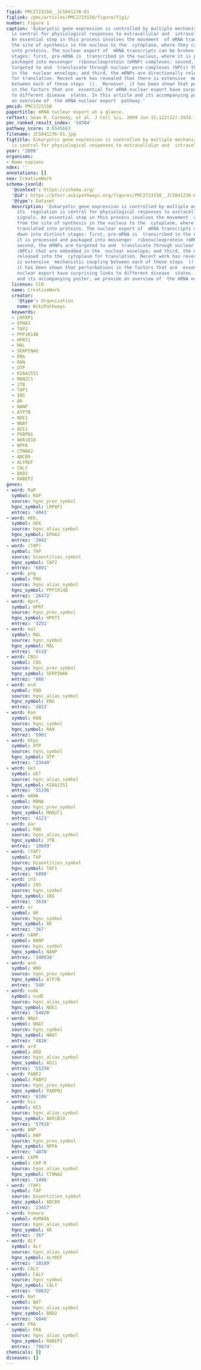 ```yaml
---
figid: PMC2723150__JCS041236-01
figlink: /pmc/articles/PMC2723150/figure/fig1/
number: Figure 1
caption: 'Eukaryotic gene expression is controlled by multiple mechanisms, and its  regulation
  is central for physiological responses to extracellular and  intracellular signals.
  An essential step in this process involves the movement  of mRNA transcripts from
  the site of synthesis in the nucleus to the  cytoplasm, where they can be translated
  into proteins. The nuclear export of  mRNA transcripts can be broken down into distinct
  stages: first, pre-mRNA is  transcribed in the nucleus, where it is processed and
  packaged into messenger  ribonucleoprotein (mRNP) complexes; second, the mRNPs are
  targeted to and  translocate through nuclear pore complexes (NPCs) that are embedded
  in the  nuclear envelope; and third, the mRNPs are directionally released into the  cytoplasm
  for translation. Recent work has revealed that there is extensive  mechanistic coupling
  between each of these steps  ().  Moreover, it has been shown that perturbations
  in the factors that are  essential for mRNA nuclear export have surprising links
  to different disease  states. In this article and its accompanying poster, we provide
  an overview of  the mRNA nuclear export  pathway.'
pmcid: PMC2723150
papertitle: mRNA nuclear export at a glance.
reftext: Sean R. Carmody, et al. J Cell Sci. 2009 Jun 15;122(12):1933-1937.
pmc_ranked_result_index: '54584'
pathway_score: 0.6545663
filename: JCS041236-01.jpg
figtitle: Eukaryotic gene expression is controlled by multiple mechanisms, and its  regulation
  is central for physiological responses to extracellular and  intracellular signals
year: '2009'
organisms:
- Homo sapiens
ndex: ''
annotations: []
seo: CreativeWork
schema-jsonld:
  '@context': https://schema.org/
  '@id': https://pfocr.wikipathways.org/figures/PMC2723150__JCS041236-01.html
  '@type': Dataset
  description: 'Eukaryotic gene expression is controlled by multiple mechanisms, and
    its  regulation is central for physiological responses to extracellular and  intracellular
    signals. An essential step in this process involves the movement  of mRNA transcripts
    from the site of synthesis in the nucleus to the  cytoplasm, where they can be
    translated into proteins. The nuclear export of  mRNA transcripts can be broken
    down into distinct stages: first, pre-mRNA is  transcribed in the nucleus, where
    it is processed and packaged into messenger  ribonucleoprotein (mRNP) complexes;
    second, the mRNPs are targeted to and  translocate through nuclear pore complexes
    (NPCs) that are embedded in the  nuclear envelope; and third, the mRNPs are directionally
    released into the  cytoplasm for translation. Recent work has revealed that there
    is extensive  mechanistic coupling between each of these steps  ().  Moreover,
    it has been shown that perturbations in the factors that are  essential for mRNA
    nuclear export have surprising links to different disease  states. In this article
    and its accompanying poster, we provide an overview of  the mRNA nuclear export  pathway.'
  license: CC0
  name: CreativeWork
  creator:
    '@type': Organization
    name: WikiPathways
  keywords:
  - LRPAP1
  - EPHA3
  - TAP2
  - PPP1R14B
  - HPRT1
  - MAL
  - SERPINA6
  - ENG
  - RAN
  - OTP
  - KIAA1551
  - MAN2C1
  - JTB
  - TAP1
  - INS
  - AR
  - NANP
  - ATP7B
  - NDE1
  - NNAT
  - ADI1
  - PABPN1
  - AKR1B10
  - NPPA
  - CTNNA2
  - ABCB9
  - ALYREF
  - CALY
  - BRD2
  - RABEP2
genes:
- word: RaP
  symbol: RAP
  source: hgnc_prev_symbol
  hgnc_symbol: LRPAP1
  entrez: '4043'
- word: HEK.
  symbol: HEK
  source: hgnc_alias_symbol
  hgnc_symbol: EPHA3
  entrez: '2042'
- word: (TAP)
  symbol: TAP
  source: bioentities_symbol
  hgnc_symbol: TAP2
  entrez: '6891'
- word: png
  symbol: PNG
  source: hgnc_alias_symbol
  hgnc_symbol: PPP1R14B
  entrez: '26472'
- word: Hprt,
  symbol: HPRT
  source: hgnc_prev_symbol
  hgnc_symbol: HPRT1
  entrez: '3251'
- word: mal
  symbol: MAL
  source: hgnc_symbol
  hgnc_symbol: MAL
  entrez: '4118'
- word: CBG)
  symbol: CBG
  source: hgnc_prev_symbol
  hgnc_symbol: SERPINA6
  entrez: '866'
- word: end
  symbol: END
  source: hgnc_alias_symbol
  hgnc_symbol: ENG
  entrez: '2022'
- word: Ran
  symbol: RAN
  source: hgnc_symbol
  hgnc_symbol: RAN
  entrez: '5901'
- word: Otps
  symbol: OTP
  source: hgnc_symbol
  hgnc_symbol: OTP
  entrez: '23440'
- word: Get
  symbol: GET
  source: hgnc_alias_symbol
  hgnc_symbol: KIAA1551
  entrez: '55196'
- word: mANA
  symbol: MANA
  source: hgnc_prev_symbol
  hgnc_symbol: MAN2C1
  entrez: '4123'
- word: par
  symbol: PAR
  source: hgnc_alias_symbol
  hgnc_symbol: JTB
  entrez: '10899'
- word: (TAP)
  symbol: TAP
  source: bioentities_symbol
  hgnc_symbol: TAP1
  entrez: '6890'
- word: inS
  symbol: INS
  source: hgnc_symbol
  hgnc_symbol: INS
  entrez: '3630'
- word: ar
  symbol: AR
  source: hgnc_symbol
  hgnc_symbol: AR
  entrez: '367'
- word: nANP.
  symbol: NANP
  source: hgnc_symbol
  hgnc_symbol: NANP
  entrez: '140838'
- word: wnd
  symbol: WND
  source: hgnc_prev_symbol
  hgnc_symbol: ATP7B
  entrez: '540'
- word: nude
  symbol: nudE
  source: hgnc_alias_symbol
  hgnc_symbol: NDE1
  entrez: '54820'
- word: NNat
  symbol: NNAT
  source: hgnc_symbol
  hgnc_symbol: NNAT
  entrez: '4826'
- word: ard
  symbol: ARD
  source: hgnc_alias_symbol
  hgnc_symbol: ADI1
  entrez: '55256'
- word: PABP2
  symbol: PABP2
  source: hgnc_prev_symbol
  hgnc_symbol: PABPN1
  entrez: '8106'
- word: his
  symbol: HIS
  source: hgnc_alias_symbol
  hgnc_symbol: AKR1B10
  entrez: '57016'
- word: ANP
  symbol: ANP
  source: hgnc_prev_symbol
  hgnc_symbol: NPPA
  entrez: '4878'
- word: CAPR
  symbol: CAP-R
  source: hgnc_alias_symbol
  hgnc_symbol: CTNNA2
  entrez: '1496'
- word: (TAP)
  symbol: TAP
  source: bioentities_symbol
  hgnc_symbol: ABCB9
  entrez: '23457'
- word: humara
  symbol: HUMARA
  source: hgnc_alias_symbol
  hgnc_symbol: AR
  entrez: '367'
- word: ALY
  symbol: ALY
  source: hgnc_alias_symbol
  hgnc_symbol: ALYREF
  entrez: '10189'
- word: CALY
  symbol: CALY
  source: hgnc_symbol
  hgnc_symbol: CALY
  entrez: '50632'
- word: Nat
  symbol: NAT
  source: hgnc_alias_symbol
  hgnc_symbol: BRD2
  entrez: '6046'
- word: FRA
  symbol: FRA
  source: hgnc_alias_symbol
  hgnc_symbol: RABEP2
  entrez: '79874'
chemicals: []
diseases: []
---
```

